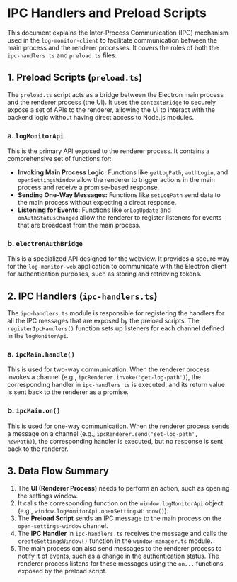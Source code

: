 
# IPC Handlers and Preload Scripts

This document explains the Inter-Process Communication (IPC) mechanism used in the `log-monitor-client` to facilitate communication between the main process and the renderer processes. It covers the roles of both the `ipc-handlers.ts` and `preload.ts` files.

## 1. Preload Scripts (`preload.ts`)

The `preload.ts` script acts as a bridge between the Electron main process and the renderer process (the UI). It uses the `contextBridge` to securely expose a set of APIs to the renderer, allowing the UI to interact with the backend logic without having direct access to Node.js modules.

### a. `logMonitorApi`

This is the primary API exposed to the renderer process. It contains a comprehensive set of functions for:

*   **Invoking Main Process Logic:** Functions like `getLogPath`, `authLogin`, and `openSettingsWindow` allow the renderer to trigger actions in the main process and receive a promise-based response.
*   **Sending One-Way Messages:** Functions like `setLogPath` send data to the main process without expecting a direct response.
*   **Listening for Events:** Functions like `onLogUpdate` and `onAuthStatusChanged` allow the renderer to register listeners for events that are broadcast from the main process.

### b. `electronAuthBridge`

This is a specialized API designed for the webview. It provides a secure way for the `log-monitor-web` application to communicate with the Electron client for authentication purposes, such as storing and retrieving tokens.

## 2. IPC Handlers (`ipc-handlers.ts`)

The `ipc-handlers.ts` module is responsible for registering the handlers for all the IPC messages that are exposed by the preload scripts. The `registerIpcHandlers()` function sets up listeners for each channel defined in the `logMonitorApi`.

### a. `ipcMain.handle()`

This is used for two-way communication. When the renderer process invokes a channel (e.g., `ipcRenderer.invoke('get-log-path')`), the corresponding handler in `ipc-handlers.ts` is executed, and its return value is sent back to the renderer as a promise.

### b. `ipcMain.on()`

This is used for one-way communication. When the renderer process sends a message on a channel (e.g., `ipcRenderer.send('set-log-path', newPath)`), the corresponding handler is executed, but no response is sent back to the renderer.

## 3. Data Flow Summary

1.  The **UI (Renderer Process)** needs to perform an action, such as opening the settings window.
2.  It calls the corresponding function on the `window.logMonitorApi` object (e.g., `window.logMonitorApi.openSettingsWindow()`).
3.  The **Preload Script** sends an IPC message to the main process on the `open-settings-window` channel.
4.  The **IPC Handler** in `ipc-handlers.ts` receives the message and calls the `createSettingsWindow()` function in the `window-manager.ts` module.
5.  The main process can also send messages to the renderer process to notify it of events, such as a change in the authentication status. The renderer process listens for these messages using the `on...` functions exposed by the preload script.
